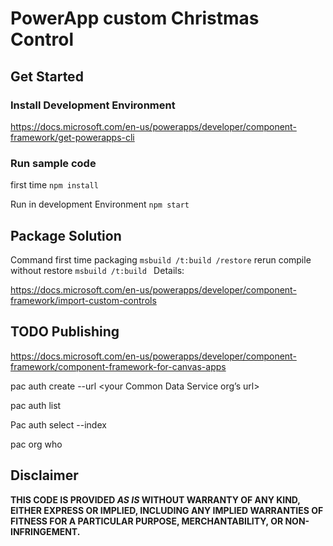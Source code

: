 # PowerApp custom Christmas Control
## Get Started
### Install Development Environment

https://docs.microsoft.com/en-us/powerapps/developer/component-framework/get-powerapps-cli

### Run sample code
first time
`npm install`

Run in development Environment
`npm start`

## Package Solution

Command first time packaging
`msbuild /t:build /restore`
rerun compile without restore 
`msbuild /t:build `
Details:

https://docs.microsoft.com/en-us/powerapps/developer/component-framework/import-custom-controls


## TODO Publishing
https://docs.microsoft.com/en-us/powerapps/developer/component-framework/component-framework-for-canvas-apps

pac auth create --url <your Common Data Service org’s url>

 pac auth list 

  Pac auth select --index <index of the active profile>

  pac org who 


  ## Disclaimer

**THIS CODE IS PROVIDED *AS IS* WITHOUT WARRANTY OF ANY KIND, EITHER EXPRESS OR IMPLIED, INCLUDING ANY IMPLIED WARRANTIES OF FITNESS FOR A PARTICULAR PURPOSE, MERCHANTABILITY, OR NON-INFRINGEMENT.**
